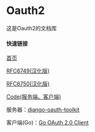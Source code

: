# Oauth2

这是Oauth2的文档库

#### 快速链接

[首页](https://oauth.net/2/)

[RFC6749(汉化版)](https://github.com/radiantwf/RFC6749.zh-cn/blob/master/index.md)

[RFC6750(汉化版)](https://github.com/jeansfish/RFC6750.zh-cn/blob/master/index.md)

[Code(服务端、客户端)](https://oauth.net/code/)

服务器：[django-oauth-toolkit](https://github.com/evonove/django-oauth-toolkit)

客户端(Go)：[Go OAuth 2.0 Client](../go/笔记/oauth2.md)